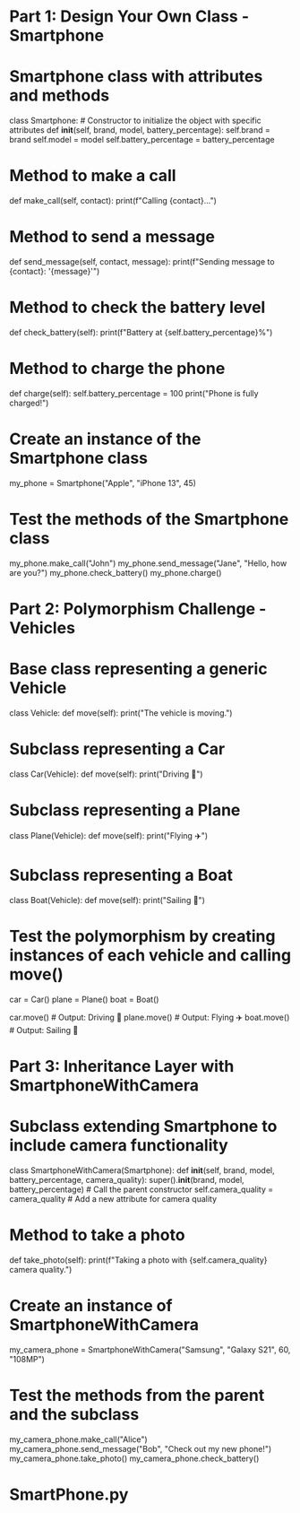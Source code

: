 # Part 1: Design Your Own Class - Smartphone

# Smartphone class with attributes and methods
class Smartphone:
    # Constructor to initialize the object with specific attributes
    def __init__(self, brand, model, battery_percentage):
        self.brand = brand
        self.model = model
        self.battery_percentage = battery_percentage

   # Method to make a call
  def make_call(self, contact):
        print(f"Calling {contact}...")

 # Method to send a message
  def send_message(self, contact, message):
        print(f"Sending message to {contact}: '{message}'")

   # Method to check the battery level
  def check_battery(self):
        print(f"Battery at {self.battery_percentage}%")

   # Method to charge the phone
  def charge(self):
        self.battery_percentage = 100
        print("Phone is fully charged!")


# Create an instance of the Smartphone class
my_phone = Smartphone("Apple", "iPhone 13", 45)

# Test the methods of the Smartphone class
my_phone.make_call("John")
my_phone.send_message("Jane", "Hello, how are you?")
my_phone.check_battery()
my_phone.charge()


# Part 2: Polymorphism Challenge - Vehicles

# Base class representing a generic Vehicle
class Vehicle:
    def move(self):
        print("The vehicle is moving.")

# Subclass representing a Car
class Car(Vehicle):
    def move(self):
        print("Driving 🚗")

# Subclass representing a Plane
class Plane(Vehicle):
    def move(self):
        print("Flying ✈️")

# Subclass representing a Boat
class Boat(Vehicle):
    def move(self):
        print("Sailing 🚤")

# Test the polymorphism by creating instances of each vehicle and calling move()
car = Car()
plane = Plane()
boat = Boat()

car.move()  # Output: Driving 🚗
plane.move()  # Output: Flying ✈️
boat.move()  # Output: Sailing 🚤


# Part 3: Inheritance Layer with SmartphoneWithCamera

# Subclass extending Smartphone to include camera functionality
class SmartphoneWithCamera(Smartphone):
    def __init__(self, brand, model, battery_percentage, camera_quality):
        super().__init__(brand, model, battery_percentage)  # Call the parent constructor
        self.camera_quality = camera_quality  # Add a new attribute for camera quality

  # Method to take a photo
   def take_photo(self):
        print(f"Taking a photo with {self.camera_quality} camera quality.")


# Create an instance of SmartphoneWithCamera
my_camera_phone = SmartphoneWithCamera("Samsung", "Galaxy S21", 60, "108MP")

# Test the methods from the parent and the subclass
my_camera_phone.make_call("Alice")
my_camera_phone.send_message("Bob", "Check out my new phone!")
my_camera_phone.take_photo()
my_camera_phone.check_battery()
# SmartPhone.py
